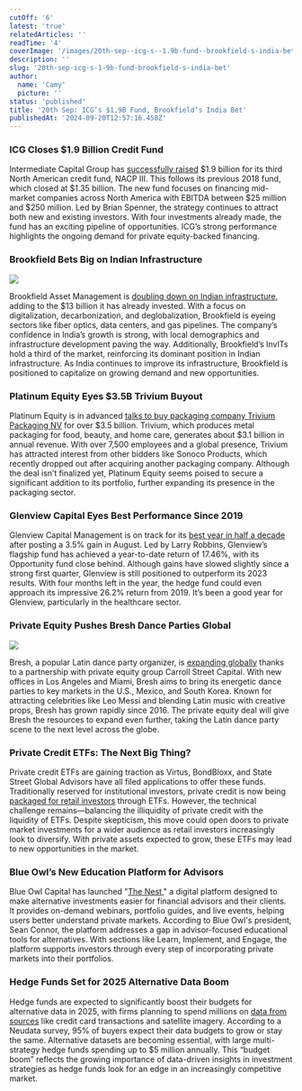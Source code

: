 ```yaml
---
cutOff: '6'
latest: 'true'
relatedArticles: ''
readTime: '4'
coverImage: '/images/20th-sep--icg-s--1.9b-fund--brookfield-s-india-bet-b-M3Mj.jpg'
description: ''
slug: '20th-sep-icg-s-1-9b-fund-brookfield-s-india-bet'
author:
  name: 'Camy'
  picture: ''
status: 'published'
title: '20th Sep: ICG’s $1.9B Fund, Brookfield’s India Bet'
publishedAt: '2024-09-20T12:57:16.458Z'
---
```


### ICG Closes $1.9 Billion Credit Fund

Intermediate Capital Group has [successfully raised](https://www.privatedebtinvestor.com/icg-closes-north-america-credit-fund-on-1-9bn/) $1.9 billion for its third North American credit fund, NACP III. This follows its previous 2018 fund, which closed at $1.35 billion. The new fund focuses on financing mid-market companies across North America with EBITDA between $25 million and $250 million. Led by Brian Spenner, the strategy continues to attract both new and existing investors. With four investments already made, the fund has an exciting pipeline of opportunities. ICG’s strong performance highlights the ongoing demand for private equity-backed financing.

### Brookfield Bets Big on Indian Infrastructure

![](/images/20th-sep--icg-s--1.9b-fund--brookfield-s-india-bet-a-g5ND.jpg)

Brookfield Asset Management is [doubling down on Indian infrastructure](https://financialpost.com/news/brookfield-us13-billion-indian-infrastructure), adding to the $13 billion it has already invested. With a focus on digitalization, decarbonization, and deglobalization, Brookfield is eyeing sectors like fiber optics, data centers, and gas pipelines. The company’s confidence in India’s growth is strong, with local demographics and infrastructure development paving the way. Additionally, Brookfield’s InvITs hold a third of the market, reinforcing its dominant position in Indian infrastructure. As India continues to improve its infrastructure, Brookfield is positioned to capitalize on growing demand and new opportunities.

### Platinum Equity Eyes $3.5B Trivium Buyout

Platinum Equity is in advanced [talks to buy packaging company Trivium Packaging NV](https://finance.yahoo.com/news/platinum-equity-talks-buy-packaging-194028856.html) for over $3.5 billion. Trivium, which produces metal packaging for food, beauty, and home care, generates about $3.1 billion in annual revenue. With over 7,500 employees and a global presence, Trivium has attracted interest from other bidders like Sonoco Products, which recently dropped out after acquiring another packaging company. Although the deal isn’t finalized yet, Platinum Equity seems poised to secure a significant addition to its portfolio, further expanding its presence in the packaging sector.

### Glenview Capital Eyes Best Performance Since 2019

Glenview Capital Management is on track for its [best year in half a decade](https://www.hedgeweek.com/strong-august-gain-puts-glenview-on-track-for-best-annual-performance-in-five-years/#:~:text=The%20concentrated%20Glenview%20Opportunity%20fund,according%20to%20the%20same%20investor.) after posting a 3.5% gain in August. Led by Larry Robbins, Glenview’s flagship fund has achieved a year-to-date return of 17.46%, with its Opportunity fund close behind. Although gains have slowed slightly since a strong first quarter, Glenview is still positioned to outperform its 2023 results. With four months left in the year, the hedge fund could even approach its impressive 26.2% return from 2019. It’s been a good year for Glenview, particularly in the healthcare sector.

### Private Equity Pushes Bresh Dance Parties Global

![](/images/20th-sep--icg-s--1.9b-fund--brookfield-s-india-bet-b-k1ND.jpg)

Bresh, a popular Latin dance party organizer, is [expanding globally](https://www.bnnbloomberg.ca/business/international/2024/09/19/private-equity-joins-the-push-to-take-latin-dance-parties-global/) thanks to a partnership with private equity group Carroll Street Capital. With new offices in Los Angeles and Miami, Bresh aims to bring its energetic dance parties to key markets in the U.S., Mexico, and South Korea. Known for attracting celebrities like Leo Messi and blending Latin music with creative props, Bresh has grown rapidly since 2016. The private equity deal will give Bresh the resources to expand even further, taking the Latin dance party scene to the next level across the globe.

### Private Credit ETFs: The Next Big Thing?

Private credit ETFs are gaining traction as Virtus, BondBloxx, and State Street Global Advisors have all filed applications to offer these funds. Traditionally reserved for institutional investors, private credit is now being [packaged for retail investors](https://www.investmentnews.com/alternatives/the-private-credit-etf-race-is-heating-up/257241#:~:text=The%20potential%20prize%20is%20substantial,to%20%245.1%20trillion%20by%202025.) through ETFs. However, the technical challenge remains—balancing the illiquidity of private credit with the liquidity of ETFs. Despite skepticism, this move could open doors to private market investments for a wider audience as retail investors increasingly look to diversify. With private assets expected to grow, these ETFs may lead to new opportunities in the market.

### Blue Owl’s New Education Platform for Advisors

Blue Owl Capital has launched "[The Nest](https://www.investmentnews.com/alternatives/blue-owl-targets-higher-alts-adoption-with-education-platform/257240#:~:text=The%20asset%20manager%20has%20launched,invest%20in%20the%20private%20markets.)," a digital platform designed to make alternative investments easier for financial advisors and their clients. It provides on-demand webinars, portfolio guides, and live events, helping users better understand private markets. According to Blue Owl's president, Sean Connor, the platform addresses a gap in advisor-focused educational tools for alternatives. With sections like Learn, Implement, and Engage, the platform supports investors through every step of incorporating private markets into their portfolios.

### Hedge Funds Set for 2025 Alternative Data Boom

Hedge funds are expected to significantly boost their budgets for alternative data in 2025, with firms planning to spend millions on [data from sources](https://www.hedgeweek.com/hedge-funds-gear-up-for-a-2025-alternative-dataset-budget-boom/#:~:text=Hedge%20funds%20and%20other%20investment,a%20report%20by%20Business%20Insider.) like credit card transactions and satellite imagery. According to a Neudata survey, 95% of buyers expect their data budgets to grow or stay the same. Alternative datasets are becoming essential, with large multi-strategy hedge funds spending up to $5 million annually. This “budget boom” reflects the growing importance of data-driven insights in investment strategies as hedge funds look for an edge in an increasingly competitive market.